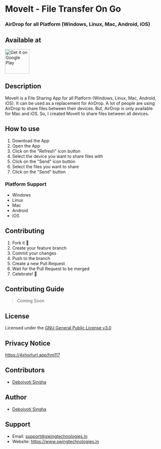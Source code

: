# MoveIt - File Transfer On Go

### AirDrop for all Platform (Windows, Linux, Mac, Android, iOS)

## Available at
<p align="left">
<a href="https://play.google.com/store/apps/details?id=com.swing.moveit">
    <img alt="Get it on Google Play"
        height="80"
        src="https://play.google.com/intl/en_us/badges/images/generic/en_badge_web_generic.png" />
</a>
</p>


## Description
MoveIt is a File Sharing App for all Platform (Windows, Linux, Mac, Android, iOS). It can be used as a replacement for AirDrop. 
A lot of people are using AirDrop to share files between their devices. But, AirDrop is only available for Mac and iOS. So, I created MoveIt to share files between all devices.

## How to use
1. Download the App
2. Open the App
3. Click on the "Refresh" icon button
4. Select the device you want to share files with
5. Click on the "Send" icon button
6. Select the files you want to share
7. Click on the "Send" button

### Platform Support
- Windows
- Linux
- Mac
- Android
- iOS

## Contributing
1. Fork it 🔻
2. Create your feature branch
3. Commit your changes
4. Push to the branch
5. Create a new Pull Request
6. Wait for the Pull Request to be merged
7. Celebrate! 🎉

## Contributing Guide
> Coming Soon

## License
Licensed under the [GNU General Public License v3.0](https://github.com/debojyoti452/move_app/blob/main/LICENSE)

## Privacy Notice
https://4shorturl.app/hm117

## Contributors

- [Debojyoti Singha](https://debojyoti452.com)

## Author

- [Debojyoti Singha](https://debojyoti452.com)

## Support

- Email: support@swingtechnologies.in
- Website: https://www.swingtechnologies.in
